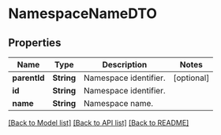 # NamespaceNameDTO

## Properties
Name | Type | Description | Notes
------------ | ------------- | ------------- | -------------
**parentId** | **String** | Namespace identifier. | [optional] 
**id** | **String** | Namespace identifier. | 
**name** | **String** | Namespace name. | 

[[Back to Model list]](../README.md#documentation-for-models) [[Back to API list]](../README.md#documentation-for-api-endpoints) [[Back to README]](../README.md)


